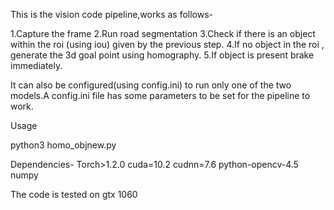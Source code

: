 
This is the vision code pipeline,works as follows-

1.Capture the frame
2.Run road segmentation
3.Check if there is an object within the roi (using iou) given by the previous step.
4.If no object in the roi , generate the 3d goal point using homography.
5.If object is present brake immediately.

It can also be configured(using config.ini) to run only one of the two models.A config.ini file has some parameters to be set for the pipeline to work.

Usage 

python3 homo_objnew.py

Dependencies-
Torch>1.2.0
cuda=10.2
cudnn=7.6
python-opencv-4.5
numpy

The code is tested on gtx 1060



